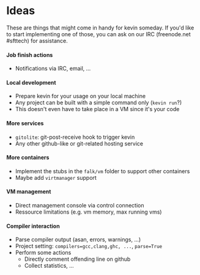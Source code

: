 Ideas
=====


These are things that might come in handy for kevin someday.
If you'd like to start implementing one of those, you can
ask on our IRC (freenode.net #sfttech) for assistance.


#### Job finish actions

* Notifications via IRC, email, ...


#### Local development

* Prepare kevin for your usage on your local machine
* Any project can be built with a simple command only (`kevin run`?)
* This doesn't even have to take place in a VM since it's your code

#### More services

* `gitolite`: git-post-receive hook to trigger kevin
* Any other github-like or git-related hosting service


#### More containers

* Implement the stubs in the `falk/vm` folder to support other containers
* Maybe add `virtmanager` support


#### VM management

* Direct management console via control connection
* Ressource limitations (e.g. vm memory, max running vms)


#### Compiler interaction

* Parse compiler output (asan, errors, warnings, ...)
* Project setting: `compilers=gcc,clang,ghc, ...`, `parse=True`
* Perform some actions
  * Directly comment offending line on github
  * Collect statistics, ...
